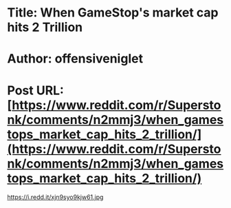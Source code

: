 # Title: When GameStop's market cap hits 2 Trillion
# Author: offensiveniglet
# Post URL: [https://www.reddit.com/r/Superstonk/comments/n2mmj3/when_gamestops_market_cap_hits_2_trillion/](https://www.reddit.com/r/Superstonk/comments/n2mmj3/when_gamestops_market_cap_hits_2_trillion/)


https://i.redd.it/xjn9syo9kjw61.jpg